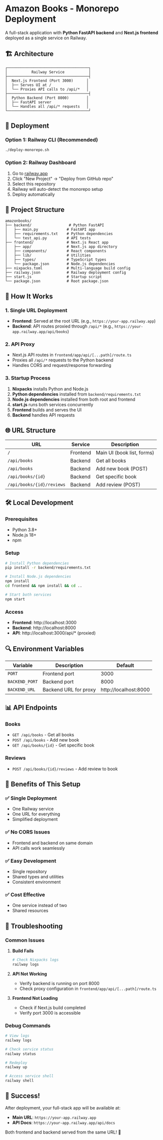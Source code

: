 # Amazon Books - Monorepo Deployment

A full-stack application with **Python FastAPI backend** and **Next.js frontend** deployed as a single service on Railway.

## 🏗️ **Architecture**

```
┌─────────────────────────────────────┐
│           Railway Service           │
├─────────────────────────────────────┤
│  Next.js Frontend (Port 3000)      │
│  ├── Serves UI at /                │
│  └── Proxies API calls to /api/*   │
├─────────────────────────────────────┤
│  Python Backend (Port 8000)        │
│  ├── FastAPI server                │
│  └── Handles all /api/* requests   │
└─────────────────────────────────────┘
```

## 🚀 **Deployment**

### **Option 1: Railway CLI (Recommended)**
```bash
./deploy-monorepo.sh
```

### **Option 2: Railway Dashboard**
1. Go to [railway.app](https://railway.app)
2. Click "New Project" → "Deploy from GitHub repo"
3. Select this repository
4. Railway will auto-detect the monorepo setup
5. Deploy automatically

## 📁 **Project Structure**

```
amazonbooks/
├── backend/                 # Python FastAPI
│   ├── main.py             # FastAPI app
│   ├── requirements.txt    # Python dependencies
│   └── test_api.py         # API tests
├── frontend/               # Next.js React app
│   ├── app/                # Next.js app directory
│   ├── components/         # React components
│   ├── lib/                # Utilities
│   ├── types/              # TypeScript types
│   └── package.json        # Node.js dependencies
├── nixpacks.toml           # Multi-language build config
├── railway.json            # Railway deployment config
├── start.js                # Startup script
└── package.json            # Root package.json
```

## 🔧 **How It Works**

### **1. Single URL Deployment**
- **Frontend**: Served at the root URL (e.g., `https://your-app.railway.app`)
- **Backend**: API routes proxied through `/api/*` (e.g., `https://your-app.railway.app/api/books`)

### **2. API Proxy**
- Next.js API routes in `frontend/app/api/[...path]/route.ts`
- Proxies all `/api/*` requests to the Python backend
- Handles CORS and request/response forwarding

### **3. Startup Process**
1. **Nixpacks** installs Python and Node.js
2. **Python dependencies** installed from `backend/requirements.txt`
3. **Node.js dependencies** installed from both root and frontend
4. **start.js** runs both services concurrently
5. **Frontend** builds and serves the UI
6. **Backend** handles API requests

## 🌐 **URL Structure**

| URL | Service | Description |
|-----|---------|-------------|
| `/` | Frontend | Main UI (book list, forms) |
| `/api/books` | Backend | Get all books |
| `/api/books` | Backend | Add new book (POST) |
| `/api/books/{id}` | Backend | Get specific book |
| `/api/books/{id}/reviews` | Backend | Add review (POST) |

## 🛠️ **Local Development**

### **Prerequisites**
- Python 3.8+
- Node.js 18+
- npm

### **Setup**
```bash
# Install Python dependencies
pip install -r backend/requirements.txt

# Install Node.js dependencies
npm install
cd frontend && npm install && cd ..

# Start both services
npm start
```

### **Access**
- **Frontend**: http://localhost:3000
- **Backend**: http://localhost:8000
- **API**: http://localhost:3000/api/* (proxied)

## 🔍 **Environment Variables**

| Variable | Description | Default |
|----------|-------------|---------|
| `PORT` | Frontend port | 3000 |
| `BACKEND_PORT` | Backend port | 8000 |
| `BACKEND_URL` | Backend URL for proxy | http://localhost:8000 |

## 📊 **API Endpoints**

### **Books**
- `GET /api/books` - Get all books
- `POST /api/books` - Add new book
- `GET /api/books/{id}` - Get specific book

### **Reviews**
- `POST /api/books/{id}/reviews` - Add review to book

## 🎯 **Benefits of This Setup**

### **✅ Single Deployment**
- One Railway service
- One URL for everything
- Simplified deployment

### **✅ No CORS Issues**
- Frontend and backend on same domain
- API calls work seamlessly

### **✅ Easy Development**
- Single repository
- Shared types and utilities
- Consistent environment

### **✅ Cost Effective**
- One service instead of two
- Shared resources

## 🚨 **Troubleshooting**

### **Common Issues**

1. **Build Fails**
   ```bash
   # Check Nixpacks logs
   railway logs
   ```

2. **API Not Working**
   - Verify backend is running on port 8000
   - Check proxy configuration in `frontend/app/api/[...path]/route.ts`

3. **Frontend Not Loading**
   - Check if Next.js build completed
   - Verify port 3000 is accessible

### **Debug Commands**
```bash
# View logs
railway logs

# Check service status
railway status

# Redeploy
railway up

# Access service shell
railway shell
```

## 🎉 **Success!**

After deployment, your full-stack app will be available at:
- **Main URL**: `https://your-app.railway.app`
- **API Docs**: `https://your-app.railway.app/api/docs`

Both frontend and backend served from the same URL! 🚀 